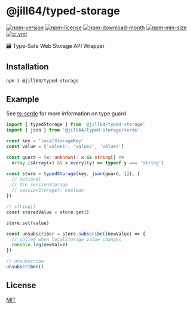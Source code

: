 <!----- BEGIN GHOST DOCS HEADER ----->

# @jill64/typed-storage

<!----- BEGIN GHOST DOCS BADGES ----->

<a href="https://npmjs.com/package/@jill64/typed-storage"><img src="https://img.shields.io/npm/v/@jill64/typed-storage" alt="npm-version" /></a> <a href="https://npmjs.com/package/@jill64/typed-storage"><img src="https://img.shields.io/npm/l/@jill64/typed-storage" alt="npm-license" /></a> <a href="https://npmjs.com/package/@jill64/typed-storage"><img src="https://img.shields.io/npm/dm/@jill64/typed-storage" alt="npm-download-month" /></a> <a href="https://npmjs.com/package/@jill64/typed-storage"><img src="https://img.shields.io/bundlephobia/min/@jill64/typed-storage" alt="npm-min-size" /></a> <a href="https://github.com/jill64/typed-storage/actions/workflows/ci.yml"><img src="https://github.com/jill64/typed-storage/actions/workflows/ci.yml/badge.svg" alt="ci.yml" /></a>

<!----- END GHOST DOCS BADGES ----->

🗃️ Type-Safe Web Storage API Wrapper

<!----- END GHOST DOCS HEADER ----->

## Installation

```sh
npm i @jill64/typed-storage
```

## Example

See [ts-serde](https://github.com/jill64/ts-serde#readme) for more information on type guard

```ts
import { typedStorage } from '@jill64/typed-storage'
import { json } from '@jill64/typed-storage/serde'

const key = 'localStorageKey'
const value = ['value1', 'value2', 'value3']

const guard = (x: unknown): x is string[] =>
  Array.isArray(x) && x.every((y) => typeof y === 'string')

const store = typedStorage(key, json(guard, []), {
  // Optional
  // Use sessionStorage
  // sessionStorage?: boolean
})

// string[]
const storedValue = store.get()

store.set(value)

const unsubscriber = store.subscribe((newValue) => {
  // called when localStorage value changes
  console.log(newValue)
})

// unsubscribe
unsubscriber()
```

<!----- BEGIN GHOST DOCS FOOTER ----->

## License

[MIT](LICENSE)

<!----- END GHOST DOCS FOOTER ----->
